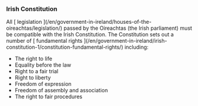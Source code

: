 ###  Irish Constitution

All [ legislation ](/en/government-in-ireland/houses-of-the-
oireachtas/legislation/) passed by the Oireachtas (the Irish parliament) must
be compatible with the Irish Constitution. The Constitution sets out a number
of [ fundamental rights ](/en/government-in-ireland/irish-
constitution-1/constitution-fundamental-rights/) including:

  * The right to life 
  * Equality before the law 
  * Right to a fair trial 
  * Right to liberty 
  * Freedom of expression 
  * Freedom of assembly and association 
  * The right to fair procedures 
